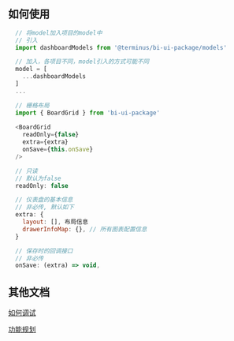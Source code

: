 ## 如何使用
```js
  // 将model加入项目的model中
  // 引入
  import dashboardModels from '@terminus/bi-ui-package/models'

  // 加入，各项目不同，model引入的方式可能不同
  model = [
    ...dashboardModels
  ]
  ...

  // 栅格布局
  import { BoardGrid } from 'bi-ui-package'
  
  <BoardGrid 
    readOnly={false}
    extra={extra} 
    onSave={this.onSave}
  />
```

```js
  // 只读
  // 默认为false
  readOnly: false

  // 仪表盘的基本信息
  // 非必传, 默认如下
  extra: { 
    layout: [], 布局信息
    drawerInfoMap: {}, // 所有图表配置信息
  }

  // 保存时的回调接口
  // 非必传
  onSave: (extra) => void,
```

## 其他文档
[如何调试](./Debug.md)

[功能规划](https://yuque.antfin-inc.com/docs/share/4d74d1c0-367f-4dd2-94ff-30eb3fcad10a)